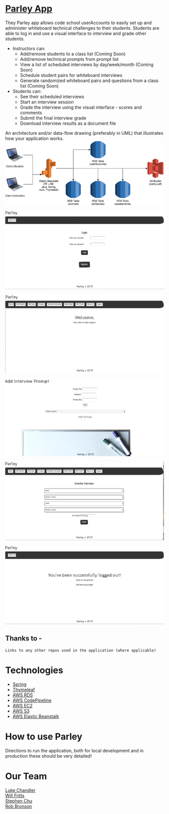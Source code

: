 # [Parley App](http://www.techparley.com/)
They Parley app allows code school userAccounts to easily set up and administer whiteboard technical challenges to their students.  Students are able to log in and use a visual interface to interview and grade other students.

- Instructors can:  
    - Add/remove students to a class list (Coming Soon)
    - Add/remove technical prompts from prompt list
    - View a list of scheduled interviews by day/week/month (Coming Soon)
    - Schedule student pairs for whiteboard interviews
    - Generate randomized whiteboard pairs and questions from a class list (Coming Soon)
- Students can: 
    - See their scheduled interviews
    - Start an interview session
    - Grade the interview using the visual interface - scores and comments
    - Submit the final interview grade
    - Download interview results as a document file


An architecture and/or data-flow drawing (preferably in UML) that illustrates how your application works.  
![](docs/parley_render.png)

![](docs/login.png)  
  
    
![](docs/home.png)  
  
![](docs/addInterview.png)  
  
![](docs/scheduleInterview.png)  
  
![](docs/logout.png)  


## Thanks to - 
    Links to any other repos used in the application (where applicable)


# Technologies 
- [Spring](https://spring.io/)
- [Thymeleaf](https://www.thymeleaf.org/)
- [AWS RDS](https://aws.amazon.com/rds/)
- [AWS CodePipeline](https://aws.amazon.com/codepipeline/)
- [AWS EC2](https://aws.amazon.com/ec2/)
- [AWS S3](https://aws.amazon.com/s3/)
- [AWS Elastic Beanstalk](https://aws.amazon.com/elasticbeanstalk/)

# How to use Parley
Directions to run the application, both for local development and in production
these should be very detailed!


# Our Team
[Luke Chandler](https://github.com/lhchandler4)  
[Will Fritts](https://github.com/wafman)  
[Stephen Chu](https://github.com/stephenchu530)  
[Rob Bronson](https://github.com/rjbrons)  
